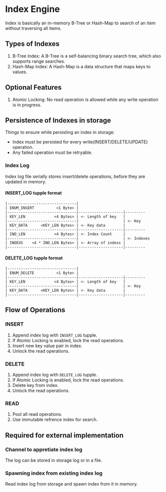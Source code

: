# Index Engine

Index is basically an in-memory B-Tree or Hash-Map to search of an item without traversing all items.

## Types of Indexes

1. B-Tree Index: A B-Tree is a self-balancing binary search tree, which also supports range searches.
2. Hash-Map Index: A Hash-Map is a data structure that maps keys to values.

## Optional Features

1. Atomic Locking: No read operation is allowed while any write operation is in progress.

## Persistence of Indexes in storage

Things to ensure while persisting an index in storage:

- Index must be persisted for every write(INSERT/DELETE/UPDATE) operation.
- Any failed operation must be retryable.

### Index Log

Index log file serially stores insert/delete operations, before they are updated in memory.

#### INSERT_LOG tupple format

```
|-------------------------------|
| ENUM_INSERT          <1 Byte> |
|-------------------------------|--------------------|---------
| KEY_LEN             <4 Bytes> | <- Length of key   |
|-------------------------------|                    | <- Key
| KEY_DATA      <KEY_LEN Bytes> | <- Key data        |
|-------------------------------|--------------------|---------
| IND_LEN             <4 Bytes> | <- Index Count     |
|-------------------------------|                    | <- Indexes
| INDEXS    <4 * IND_LEN Bytes> | <- Array of indexs |
|-------------------------------|--------------------|---------
```

#### DELETE_LOG tupple format

```
|-------------------------------|
| ENUM_DELETE          <1 Byte> |
|-------------------------------|--------------------|---------
| KEY_LEN             <4 Bytes> | <- Length of key   |
|-------------------------------|                    | <- Key
| KEY_DATA      <KEY_LEN Bytes> | <- Key data        |
|-------------------------------|--------------------|---------
```

## Flow of Operations

### INSERT

1. Append index log with `INSERT_LOG` tupple.
2. If Atomic Locking is enabled, lock the read operations.
3. Insert new key value pair in index.
4. Unlock the read operations.

### DELETE

1. Append index log with `DELETE_LOG` tupple.
2. If Atomic Locking is enabled, lock the read operations.
3. Delete key from index.
4. Unlock the read operations.

### READ

1. Pool all read operations.
2. Use immutable refrence index for search.

## Required for external implementation

### Channel to appretiate index log

The log can be stored in storage log or in a file.

### Spawning index from existing index log

Read index log from storage and spawn index from it in memory.
